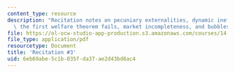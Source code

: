 ```yaml
---
content_type: resource
description: "Recitation notes on pecuniary externalities, dynamic inefficiency, why\
  \ the first welfare theorem fails, market incompleteness, and bubbles.\r\n."
file: https://ol-ocw-studio-app-production.s3.amazonaws.com/courses/14-452-economic-growth-fall-2016/6eb69abe5c1b035fda37ae2d43bd6ac4_MIT14_452F16_rec3.pdf
file_type: application/pdf
resourcetype: Document
title: 'Recitation #3'
uid: 6eb69abe-5c1b-035f-da37-ae2d43bd6ac4
---
```

